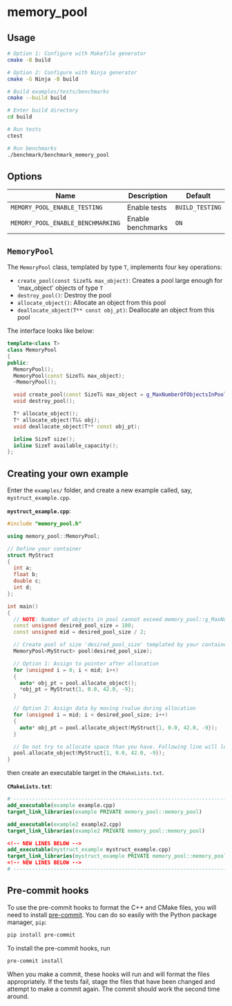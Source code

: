 # memory_pool

## Usage

```bash
# Option 1: Configure with Makefile generator
cmake -B build

# Option 2: Configure with Ninja generator
cmake -G Ninja -B build

# Build examples/tests/benchmarks
cmake --build build

# Enter build directory
cd build

# Run tests
ctest 

# Run benchmarks
./benchmark/benchmark_memory_pool
```

## Options

| Name                              | Description       | Default         |
| --------------------------------- | ----------------- | --------------- |
| `MEMORY_POOL_ENABLE_TESTING`      | Enable tests      | `BUILD_TESTING` |
| `MEMORY_POOL_ENABLE_BENCHMARKING` | Enable benchmarks | `ON`            |

## `MemoryPool`

The `MemoryPool` class, templated by type `T`, implements four key operations:

- `create_pool(const SizeT& max_object)`: Creates a pool large enough for 'max_object' objects of type `T`
- `destroy_pool()`: Destroy the pool
- `allocate_object()`: Allocate an object from this pool
- `deallocate_object(T** const obj_pt)`: Deallocate an object from this pool

The interface looks like below:

```cpp
template<class T>
class MemoryPool
{
public:
  MemoryPool();
  MemoryPool(const SizeT& max_object);
  ~MemoryPool();

  void create_pool(const SizeT& max_object = g_MaxNumberOfObjectsInPool);
  void destroy_pool();

  T* allocate_object();
  T* allocate_object(T&& obj);
  void deallocate_object(T** const obj_pt);

  inline SizeT size();
  inline SizeT available_capacity();
};
```

## Creating your own example

Enter the `examples/` folder, and create a new example called, say, `mystruct_example.cpp`.

**`mystruct_example.cpp`**:

```cpp
#include "memory_pool.h"

using memory_pool::MemoryPool;

// Define your container
struct MyStruct
{
  int a;
  float b;
  double c;
  int d;
};

int main()
{
  // NOTE: Number of objects in pool cannot exceed memory_pool::g_MaxNumberOfObjectsInPool
  const unsigned desired_pool_size = 100;
  const unsigned mid = desired_pool_size / 2;

  // Create pool of size 'desired_pool_size' templated by your container
  MemoryPool<MyStruct> pool(desired_pool_size);

  // Option 1: Assign to pointer after allocation
  for (unsigned i = 0; i < mid; i++)
  {
    auto* obj_pt = pool.allocate_object();
    *obj_pt = MyStruct{1, 0.0, 42.0, -9};
  }

  // Option 2: Assign data by moving rvalue during allocation
  for (unsigned i = mid; i < desired_pool_size; i++)
  {
    auto* obj_pt = pool.allocate_object(MyStruct{1, 0.0, 42.0, -9});
  }

  // Do not try to allocate space than you have. Following line will lead to out of range error
  pool.allocate_object(MyStruct{1, 0.0, 42.0, -9});
}
```

then create an executable target in the `CMakeLists.txt`.

**`CMakeLists.txt`**:

```cmake
# -------------------------------------------------------------------------------------------------
add_executable(example example.cpp)
target_link_libraries(example PRIVATE memory_pool::memory_pool)

add_executable(example2 example2.cpp)
target_link_libraries(example2 PRIVATE memory_pool::memory_pool)

<!-- NEW LINES BELOW -->
add_executable(mystruct_example mystruct_example.cpp)
target_link_libraries(mystruct_example PRIVATE memory_pool::memory_pool)
<!-- NEW LINES BELOW -->
# -------------------------------------------------------------------------------------------------
```

## Pre-commit hooks

To use the pre-commit hooks to format the C++ and CMake files, you will need to install [pre-commit](https://pre-commit.com). You can do so easily with the Python package manager, `pip`:

```bash
pip install pre-commit
```

To install the pre-commit hooks, run

```bash
pre-commit install
```

When you make a commit, these hooks will run and will format the files appropriately. If the tests fail, stage the files that have been changed and attempt to make a commit again. The commit should work the second time around.
